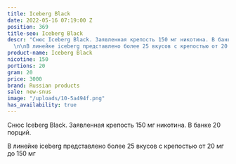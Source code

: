 ```yaml
---
title: Iceberg Black
date: 2022-05-16 07:19:00 Z
position: 369
title-seo: Iceberg Black
descr: "Снюс Iceberg Black. Заявленная крепость 150 мг никотина. В банке 20 порций.
  \n\nВ линейке iceberg представлено более 25 вкусов с крепостью от 20 мг до 150 мг\n"
product-name: Iceberg Black
nicotine: 150
portions: 20
gram: 20
price: 3000
brand: Russian products
sale: new-snus
image: "/uploads/10-5a494f.png"
has_availability: true
---
```


Снюс Iceberg Black. Заявленная крепость 150 мг никотина. В банке 20 порций. 

В линейке iceberg представлено более 25 вкусов с крепостью от 20 мг до 150 мг
